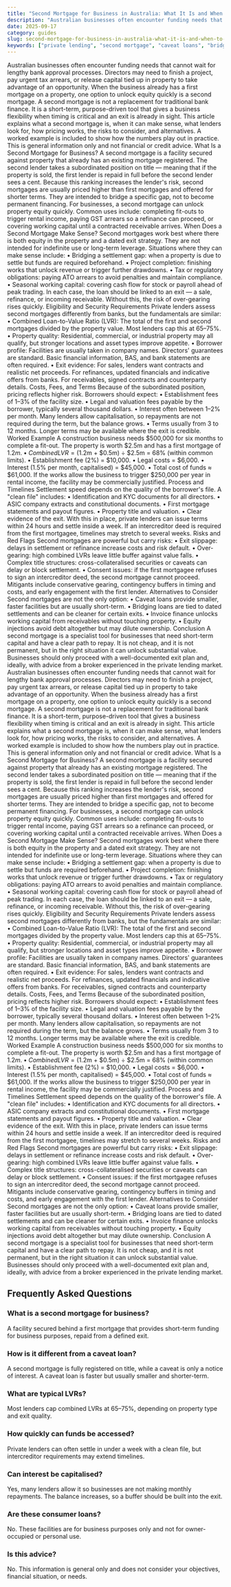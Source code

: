 ```yaml
---
title: "Second Mortgage for Business in Australia: What It Is and When to Use It"
description: "Australian businesses often encounter funding needs that cannot wait for lengthy bank approval processes."
date: 2025-09-17
category: guides
slug: second-mortgage-for-business-in-australia-what-it-is-and-when-to-use-it
keywords: ["private lending", "second mortgage", "caveat loans", "bridging loans", "working capital", "second", "mortgage", "business"]
---
```


Australian businesses often encounter funding needs that cannot wait for lengthy bank approval processes. Directors may need to finish a project, pay urgent tax arrears, or release capital tied up in property to take advantage of an opportunity. When the business already has a first mortgage on a property, one option to unlock equity quickly is a second mortgage.
A second mortgage is not a replacement for traditional bank finance. It is a short-term, purpose-driven tool that gives a business flexibility when timing is critical and an exit is already in sight. This article explains what a second mortgage is, when it can make sense, what lenders look for, how pricing works, the risks to consider, and alternatives. A worked example is included to show how the numbers play out in practice. This is general information only and not financial or credit advice.
What Is a Second Mortgage for Business?
A second mortgage is a facility secured against property that already has an existing mortgage registered. The second lender takes a subordinated position on title — meaning that if the property is sold, the first lender is repaid in full before the second lender sees a cent.
Because this ranking increases the lender's risk, second mortgages are usually priced higher than first mortgages and offered for shorter terms. They are intended to bridge a specific gap, not to become permanent financing.
For businesses, a second mortgage can unlock property equity quickly. Common uses include: completing fit-outs to trigger rental income, paying GST arrears so a refinance can proceed, or covering working capital until a contracted receivable arrives.
When Does a Second Mortgage Make Sense?
Second mortgages work best where there is both equity in the property and a dated exit strategy. They are not intended for indefinite use or long-term leverage.
Situations where they can make sense include:
•	Bridging a settlement gap: when a property is due to settle but funds are required beforehand.
•	Project completion: finishing works that unlock revenue or trigger further drawdowns.
•	Tax or regulatory obligations: paying ATO arrears to avoid penalties and maintain compliance.
•	Seasonal working capital: covering cash flow for stock or payroll ahead of peak trading.
In each case, the loan should be linked to an exit — a sale, refinance, or incoming receivable. Without this, the risk of over-gearing rises quickly.
Eligibility and Security Requirements
Private lenders assess second mortgages differently from banks, but the fundamentals are similar:
•	Combined Loan-to-Value Ratio (LVR): The total of the first and second mortgages divided by the property value. Most lenders cap this at 65–75%.
•	Property quality: Residential, commercial, or industrial property may all qualify, but stronger locations and asset types improve appetite.
•	Borrower profile: Facilities are usually taken in company names. Directors' guarantees are standard. Basic financial information, BAS, and bank statements are often required.
•	Exit evidence: For sales, lenders want contracts and realistic net proceeds. For refinances, updated financials and indicative offers from banks. For receivables, signed contracts and counterparty details.
Costs, Fees, and Terms
Because of the subordinated position, pricing reflects higher risk. Borrowers should expect:
•	Establishment fees of 1–3% of the facility size.
•	Legal and valuation fees payable by the borrower, typically several thousand dollars.
•	Interest often between 1–2% per month. Many lenders allow capitalisation, so repayments are not required during the term, but the balance grows.
•	Terms usually from 3 to 12 months. Longer terms may be available where the exit is credible.
Worked Example
A construction business needs $500,000 for six months to complete a fit-out. The property is worth $2.5m and has a first mortgage of $1.2m.
•	Combined LVR = ($1.2m + $0.5m) ÷ $2.5m = 68% (within common limits).
•	Establishment fee (2%) = $10,000.
•	Legal costs = $6,000.
•	Interest (1.5% per month, capitalised) = $45,000.
•	Total cost of funds ≈ $61,000.
If the works allow the business to trigger $250,000 per year in rental income, the facility may be commercially justified.
Process and Timelines
Settlement speed depends on the quality of the borrower's file. A "clean file" includes:
•	Identification and KYC documents for all directors.
•	ASIC company extracts and constitutional documents.
•	First mortgage statements and payout figures.
•	Property title and valuation.
•	Clear evidence of the exit.
With this in place, private lenders can issue terms within 24 hours and settle inside a week. If an intercreditor deed is required from the first mortgagee, timelines may stretch to several weeks.
Risks and Red Flags
Second mortgages are powerful but carry risks:
•	Exit slippage: delays in settlement or refinance increase costs and risk default.
•	Over-gearing: high combined LVRs leave little buffer against value falls.
•	Complex title structures: cross-collateralised securities or caveats can delay or block settlement.
•	Consent issues: if the first mortgagee refuses to sign an intercreditor deed, the second mortgage cannot proceed.
Mitigants include conservative gearing, contingency buffers in timing and costs, and early engagement with the first lender.
Alternatives to Consider
Second mortgages are not the only option:
•	Caveat loans provide smaller, faster facilities but are usually short-term.
•	Bridging loans are tied to dated settlements and can be cleaner for certain exits.
•	Invoice finance unlocks working capital from receivables without touching property.
•	Equity injections avoid debt altogether but may dilute ownership.
Conclusion
A second mortgage is a specialist tool for businesses that need short-term capital and have a clear path to repay. It is not cheap, and it is not permanent, but in the right situation it can unlock substantial value. Businesses should only proceed with a well-documented exit plan and, ideally, with advice from a broker experienced in the private lending market.
Australian businesses often encounter funding needs that cannot wait for lengthy bank approval processes. Directors may need to finish a project, pay urgent tax arrears, or release capital tied up in property to take advantage of an opportunity. When the business already has a first mortgage on a property, one option to unlock equity quickly is a second mortgage.
A second mortgage is not a replacement for traditional bank finance. It is a short-term, purpose-driven tool that gives a business flexibility when timing is critical and an exit is already in sight. This article explains what a second mortgage is, when it can make sense, what lenders look for, how pricing works, the risks to consider, and alternatives. A worked example is included to show how the numbers play out in practice. This is general information only and not financial or credit advice.
What Is a Second Mortgage for Business?
A second mortgage is a facility secured against property that already has an existing mortgage registered. The second lender takes a subordinated position on title — meaning that if the property is sold, the first lender is repaid in full before the second lender sees a cent.
Because this ranking increases the lender's risk, second mortgages are usually priced higher than first mortgages and offered for shorter terms. They are intended to bridge a specific gap, not to become permanent financing.
For businesses, a second mortgage can unlock property equity quickly. Common uses include: completing fit-outs to trigger rental income, paying GST arrears so a refinance can proceed, or covering working capital until a contracted receivable arrives.
When Does a Second Mortgage Make Sense?
Second mortgages work best where there is both equity in the property and a dated exit strategy. They are not intended for indefinite use or long-term leverage.
Situations where they can make sense include:
•	Bridging a settlement gap: when a property is due to settle but funds are required beforehand.
•	Project completion: finishing works that unlock revenue or trigger further drawdowns.
•	Tax or regulatory obligations: paying ATO arrears to avoid penalties and maintain compliance.
•	Seasonal working capital: covering cash flow for stock or payroll ahead of peak trading.
In each case, the loan should be linked to an exit — a sale, refinance, or incoming receivable. Without this, the risk of over-gearing rises quickly.
Eligibility and Security Requirements
Private lenders assess second mortgages differently from banks, but the fundamentals are similar:
•	Combined Loan-to-Value Ratio (LVR): The total of the first and second mortgages divided by the property value. Most lenders cap this at 65–75%.
•	Property quality: Residential, commercial, or industrial property may all qualify, but stronger locations and asset types improve appetite.
•	Borrower profile: Facilities are usually taken in company names. Directors' guarantees are standard. Basic financial information, BAS, and bank statements are often required.
•	Exit evidence: For sales, lenders want contracts and realistic net proceeds. For refinances, updated financials and indicative offers from banks. For receivables, signed contracts and counterparty details.
Costs, Fees, and Terms
Because of the subordinated position, pricing reflects higher risk. Borrowers should expect:
•	Establishment fees of 1–3% of the facility size.
•	Legal and valuation fees payable by the borrower, typically several thousand dollars.
•	Interest often between 1–2% per month. Many lenders allow capitalisation, so repayments are not required during the term, but the balance grows.
•	Terms usually from 3 to 12 months. Longer terms may be available where the exit is credible.
Worked Example
A construction business needs $500,000 for six months to complete a fit-out. The property is worth $2.5m and has a first mortgage of $1.2m.
•	Combined LVR = ($1.2m + $0.5m) ÷ $2.5m = 68% (within common limits).
•	Establishment fee (2%) = $10,000.
•	Legal costs = $6,000.
•	Interest (1.5% per month, capitalised) = $45,000.
•	Total cost of funds ≈ $61,000.
If the works allow the business to trigger $250,000 per year in rental income, the facility may be commercially justified.
Process and Timelines
Settlement speed depends on the quality of the borrower's file. A "clean file" includes:
•	Identification and KYC documents for all directors.
•	ASIC company extracts and constitutional documents.
•	First mortgage statements and payout figures.
•	Property title and valuation.
•	Clear evidence of the exit.
With this in place, private lenders can issue terms within 24 hours and settle inside a week. If an intercreditor deed is required from the first mortgagee, timelines may stretch to several weeks.
Risks and Red Flags
Second mortgages are powerful but carry risks:
•	Exit slippage: delays in settlement or refinance increase costs and risk default.
•	Over-gearing: high combined LVRs leave little buffer against value falls.
•	Complex title structures: cross-collateralised securities or caveats can delay or block settlement.
•	Consent issues: if the first mortgagee refuses to sign an intercreditor deed, the second mortgage cannot proceed.
Mitigants include conservative gearing, contingency buffers in timing and costs, and early engagement with the first lender.
Alternatives to Consider
Second mortgages are not the only option:
•	Caveat loans provide smaller, faster facilities but are usually short-term.
•	Bridging loans are tied to dated settlements and can be cleaner for certain exits.
•	Invoice finance unlocks working capital from receivables without touching property.
•	Equity injections avoid debt altogether but may dilute ownership.
Conclusion
A second mortgage is a specialist tool for businesses that need short-term capital and have a clear path to repay. It is not cheap, and it is not permanent, but in the right situation it can unlock substantial value. Businesses should only proceed with a well-documented exit plan and, ideally, with advice from a broker experienced in the private lending market.

## Frequently Asked Questions

### What is a second mortgage for business?

A facility secured behind a first mortgage that provides short-term funding for business purposes, repaid from a defined exit.

### How is it different from a caveat loan?

A second mortgage is fully registered on title, while a caveat is only a notice of interest. A caveat loan is faster but usually smaller and shorter-term.

### What are typical LVRs?

Most lenders cap combined LVRs at 65–75%, depending on property type and exit quality.

### How quickly can funds be accessed?

Private lenders can often settle in under a week with a clean file, but intercreditor requirements may extend timelines.

### Can interest be capitalised?

Yes, many lenders allow it so businesses are not making monthly repayments. The balance increases, so a buffer should be built into the exit.

### Are these consumer loans?

No. These facilities are for business purposes only and not for owner-occupied or personal use.

### Is this advice?

No. This information is general only and does not consider your objectives, financial situation, or needs.
